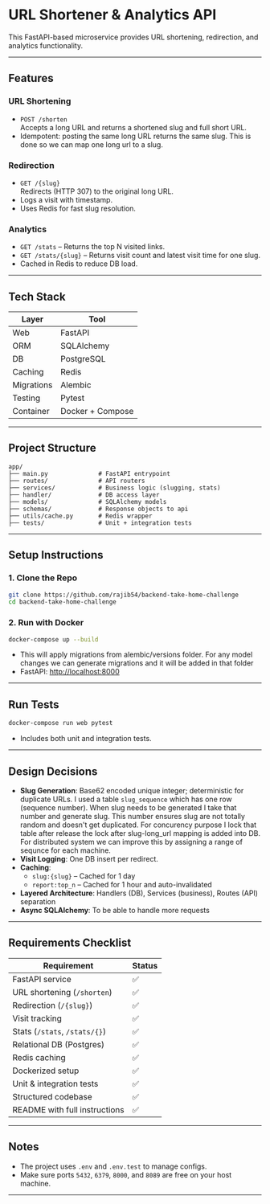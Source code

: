 
# URL Shortener & Analytics API

This FastAPI-based microservice provides URL shortening, redirection, and analytics functionality. 

---

## Features

### URL Shortening
- `POST /shorten`  
  Accepts a long URL and returns a shortened slug and full short URL.
- Idempotent: posting the same long URL returns the same slug. This is done so we can map one long url to a slug.

### Redirection
- `GET /{slug}`  
  Redirects (HTTP 307) to the original long URL.
- Logs a visit with timestamp.
- Uses Redis for fast slug resolution.

### Analytics
- `GET /stats` – Returns the top N visited links.  
- `GET /stats/{slug}` – Returns visit count and latest visit time for one slug.
- Cached in Redis to reduce DB load.

---

## Tech Stack

| Layer      | Tool                    |
|------------|-------------------------|
| Web        | FastAPI                 |
| ORM        | SQLAlchemy              |
| DB         | PostgreSQL              |
| Caching    | Redis                   |
| Migrations | Alembic                 |
| Testing    | Pytest                  |
| Container  | Docker + Compose        |

---

## Project Structure

```
app/
├── main.py              # FastAPI entrypoint
├── routes/              # API routers
├── services/            # Business logic (slugging, stats)
├── handler/             # DB access layer
├── models/              # SQLAlchemy models
├── schemas/             # Response objects to api
├── utils/cache.py       # Redis wrapper
├── tests/               # Unit + integration tests
```

---

## Setup Instructions

### 1. Clone the Repo

```bash
git clone https://github.com/rajib54/backend-take-home-challenge
cd backend-take-home-challenge
```

### 2. Run with Docker

```bash
docker-compose up --build
```
- This will apply migrations from alembic/versions folder. For any model changes we can generate migrations and it will be added in that folder
- FastAPI: [http://localhost:8000](http://localhost:8000)

---

## Run Tests

```bash
docker-compose run web pytest
```

- Includes both unit and integration tests.

---

## Design Decisions

- **Slug Generation**: Base62 encoded unique integer; deterministic for duplicate URLs. I used a table `slug_sequence` which has one row (sequence number). 
When slug needs to be generated I take that number and generate slug. This number ensures slug are not totally random and doesn't get duplicated.
For concurency purpose I lock that table after release the lock after slug-long_url mapping is added into DB. For distributed system we can improve this by assigning a range of sequnce for each machine.
- **Visit Logging**: One DB insert per redirect.
- **Caching**:
  - `slug:{slug}` – Cached for 1 day
  - `report:top_n` – Cached for 1 hour and auto-invalidated
- **Layered Architecture**: Handlers (DB), Services (business), Routes (API) separation
- **Async SQLAlchemy**: To be able to handle more requests

---

## Requirements Checklist

| Requirement                    | Status |
|-------------------------------|--------|
| FastAPI service                | ✅     |
| URL shortening (`/shorten`)   | ✅     |
| Redirection (`/{slug}`)       | ✅     |
| Visit tracking                 | ✅     |
| Stats (`/stats`, `/stats/{}`) | ✅     |
| Relational DB (Postgres)      | ✅     |
| Redis caching                 | ✅     |
| Dockerized setup              | ✅     |
| Unit & integration tests      | ✅     |
| Structured codebase           | ✅     |
| README with full instructions | ✅     |

---

## Notes

- The project uses `.env` and `.env.test` to manage configs.
- Make sure ports `5432`, `6379`, `8000`, and `8089` are free on your host machine.

---
